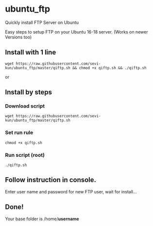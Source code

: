 # ubuntu_ftp
Quickly install FTP Server on Ubuntu

Easy steps to setup FTP on your Ubuntu 16-18 server. (Works on newer Versions too)

## Install with 1 line
```
wget https://raw.githubusercontent.com/sevi-kun/ubuntu_ftp/master/qiftp.sh && chmod +x qiftp.sh && ./qiftp.sh
```

or

## Install by steps

### Download script
```
wget https://raw.githubusercontent.com/sevi-kun/ubuntu_ftp/master/qiftp.sh
```

### Set run rule
```
chmod +x qiftp.sh
```

### Run script (root)
```
./qiftp.sh
```

## Follow instruction in console.
Enter user name and password for new FTP user, wait for install...

## Done!
Your base folder is /home/**username**
